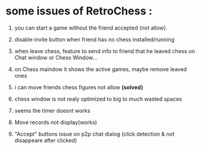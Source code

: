 # some issues of RetroChess :

1. you can start a game without the friend accepted (not allow).
2. disable invite button when friend has no chess installed/running
3. when leave chess, feature to send info to friend that he leaved chess on Chat window or Chess Window...
4. on Chess maindow it shows the active games, maybe remove leaved ones
5. i can move friends chess figures not allow __(solved)__
6. chess window is not realy optimized to big to much wasted spaces
7. seems the timer doesnt works

8. Move records not display(works)
9. "Accept" buttons issue on p2p chat dialog (click detection & not disappeare after clicked)
